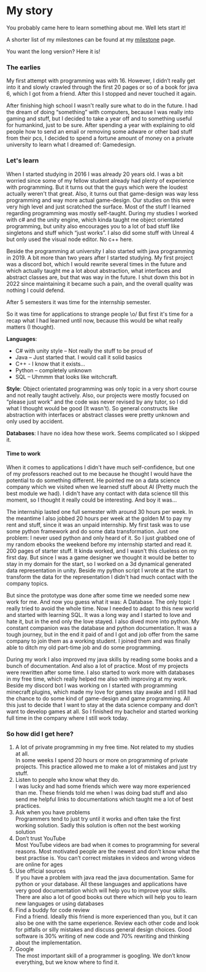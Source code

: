 # My story

You probably came here to learn something about me. Well lets start it!

A shorter list of my milestones can be found at my [milestone](./milestones.md) page.

You want the long version? Here it is!

### The earlies

My first attempt with programming was with 16. 
However, I didn’t really get into it and slowly crawled through the first 20 pages or so of a book for java 6, which I got from a friend.
After this I stopped and never touched it again.

After finishing high school I wasn't really sure what to do in the future.
I had the dream of doing “something” with computers, because I was really into gaming and stuff, but I decided to take a year off and to something useful for humankind, just to be sure. 
After spending a year with explaining to old people how to send an email or removing some adware or other bad stuff from their pcs, I decided to spend a fortune amount of money on a private university to learn what I dreamed of: Gamedesign.

### Let's learn

When I started studying in 2016 I was already 20 years old.
I was a bit worried since some of my fellow student already had plenty of experience with programming.
But it turns out that the guys which were the loudest actually weren't that great. 
Also, it turns out that game-design was way less programming and way more actual game-design. 
Our studies on this were very high level and just scratched the surface.
Most of the stuff I learned regarding programming was mostly self-taught.
During my studies I worked with c# and the unity engine, which kinda taught me object orientated programming, but unity also encourages you to a lot of bad stuff like singletons and stuff which “just works”. 
I also did some stuff with Unreal 4 but only used the visual node editor. No c++ here.

Beside the programming at university I also started with java programming in 2019.
A bit more than two years after I started studying.
My first project was a discord bot, which I would rewrite several times in the future and which actually taught me a lot about abstraction, what interfaces and abstract classes are, but that was way in the future.
I shut down this bot in 2022 since maintaining it became such a pain, and the overall quality was nothing I could defend.

After 5 semesters it was time for the internship semester.

So it was time for applications to strange people \o/
But first it's time for a recap what I had learned until now, because this would be what really matters (I thought).

**Languages**:

- C# with unity style – Not really the stuff to be proud of
- Java – Just started that. I would call it solid basics
- C++ - I know that it exists...
- Python – completely unknown
- SQL – Uhmmm that looks like witchcraft.

**Style**:
Object orientated programming was only topic in a very short course and not really taught actively. 
Also, our projects were mostly focused on “please just work” and the code was never revised by any tutor, so I did what I thought would be good (It wasn't). 
So general constructs like abstraction with interfaces or abstract classes were pretty unknown and only used by accident.

**Databases**:
I have no idea how these work. Seems complicated so I skipped it.

#### Time to work

When it comes to applications I didn't have much self-confidence, but one of my professors reached out to me because he thought I would have the potential to do something different. 
He pointed me on a data science company which we visited when we learned stuff about AI (Pretty much the best module we had). 
I didn't have any contact with data science till this moment, so I thought it really could be interesting.
And boy it was…

The internship lasted one full semester with around 30 hours per week.
In the meantime I also jobbed 20 hours per week at the golden M to pay my rent and stuff, since it was an unpaid internship.
My first task was to use some python framework and do some data transformation.
Just one problem: I never used python and only heard of it. 
So I just grabbed one of my random ebooks the weekend before my internship started and read it.
200 pages of starter stuff.
It kinda worked, and I wasn't this clueless on my first day.
But since I was a game designer we thought it would be better to stay in my domain for the start, so I worked on a 3d dynamical generated data representation in unity.
Beside my python script I wrote at the start to transform the data for the representation I didn't had much contact with the company topics.

But since the prototype was done after some time we needed some new work for me.
And now you guess what it was: A Database.
The only topic I really tried to avoid the whole time.
Now I needed to adapt to this new world and started with learning SQL.
It was a long way and I started to love and hate it, but in the end only the love stayed.
I also dived more into python.
My constant companion was the database and python documentation.
It was a tough journey, but in the end it paid of and I got and job offer from the same company to join them as a working student.
I joined them and was finally able to ditch my old part-time job and do some programming.

During my work I also improved my java skills by reading some books and a bunch of documentation.
And also a lot of practice.
Most of my projects were rewritten after some time.
I also started to work more with databases in my free time, which really helped me also with improving at my work.
Beside my discord bot I was working on I started with programming minecraft plugins, which made my love for games stay awake and I still had the chance to do some kind of game-design and game programming.
All this just to decide that I want to stay at the data science company and don’t want to develop games at all.
So I finished my bachelor and started working full time in the company where I still work today.

### So how did I get here?

1. A lot of private programming in my free time. Not related to my studies at all.\
   In some weeks I spend 20 hours or more on programming of private projects. This practice allowed me to make a lot
   of mistakes and just try stuff.
2. Listen to people who know what they do.\
   I was lucky and had some friends which were way more experienced than me. These friends told me when I was doing bad
   stuff and also send me helpful links to documentations which taught me a lot of best practices.
3. Ask when you have problems\
   Programmers tend to just try until it works and often take the first working solution. Sadly this solution is often
   not the best working solution
4. Don’t trust YouTube\
   Most YouTube videos are bad when it comes to programming for several reasons. Most motivated people are the newest
   and don’t know what the best practise is. You can’t correct mistakes in videos and wrong videos are online for ages
5. Use official sources\
   If you have a problem with java read the java documentation. Same for python or your database. All these languages
   and applications have very good documentation which will help you to improve your skills. There are also a lot of good
   books out there which will help you to learn new languages or using databases
6. Find a buddy for code review\
   Find a friend. Ideally this friend is more experienced than you, but it can also be one with the same experience.
   Review each other code and look for pitfalls or silly mistakes and discuss general design choices. Good
   software is 30% writing of new code and 70% rewriting and thinking about the implementation.
7. Google\
   The most important skill of a programmer is googling. We don’t know everything, but we know where to find it.
